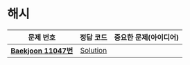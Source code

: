 # 해시  

   
| 문제 번호 | 정답 코드 |  중요한 문제(아이디어) |    
| :--: | :--: |:--: |   
| __[Baekjoon 11047번](https://www.acmicpc.net/problem/11047)__   | [Solution](https://github.com/jhmin-kk99/Algorithm-Study/blob/main/Greedy/11047.cpp)    | |
